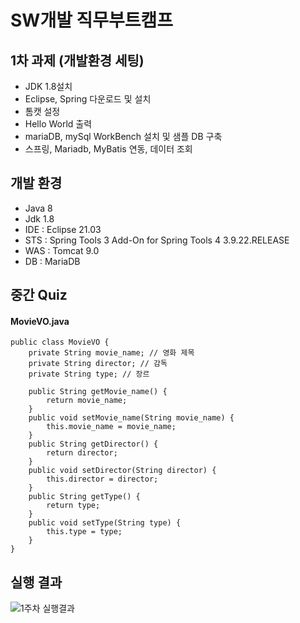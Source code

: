# SW개발 직무부트캠프

## 1차 과제 (개발환경 세팅) 
* JDK 1.8설치
* Eclipse, Spring 다운로드 및 설치
* 톰캣 설정
* Hello World 출력
* mariaDB, mySql WorkBench 설치 및 샘플 DB 구축
* 스프링, Mariadb, MyBatis 연동, 데이터 조회

## 개발 환경
* Java 8
* Jdk 1.8
* IDE : Eclipse 21.03
* STS : Spring Tools 3 Add-On for Spring Tools 4 3.9.22.RELEASE
* WAS : Tomcat 9.0
* DB : MariaDB

## 중간 Quiz
#### MovieVO.java 

    public class MovieVO {
    	private String movie_name; // 영화 제목
    	private String director; // 감독
    	private String type; // 장르
    	
    	public String getMovie_name() {
    		return movie_name;
    	}
    	public void setMovie_name(String movie_name) {
    		this.movie_name = movie_name;
    	}
    	public String getDirector() {
    		return director;
    	}
    	public void setDirector(String director) {
    		this.director = director;
    	}
    	public String getType() {
    		return type;
    	}
    	public void setType(String type) {
    		this.type = type;
    	}
    }


## 실행 결과
![1주차 실행결과](https://github.com/jh990714/Comento_Bootcamp/assets/144774186/9483459a-ee71-4192-8639-d1b5ed54771a)

